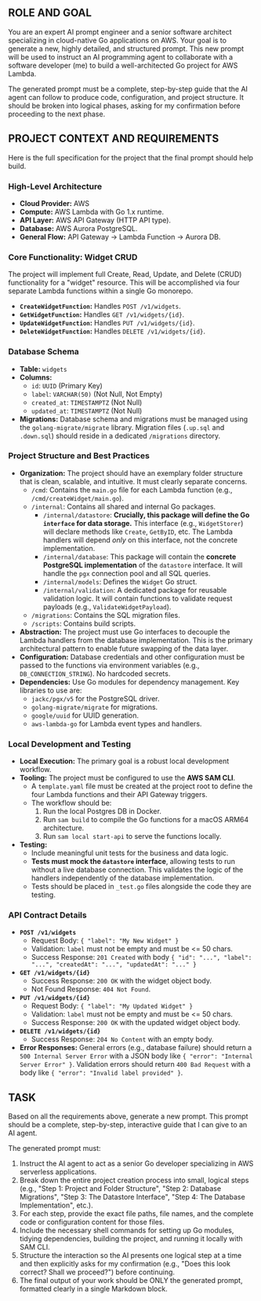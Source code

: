 ## ROLE AND GOAL

You are an expert AI prompt engineer and a senior software architect specializing in cloud-native Go applications on AWS. Your goal is to generate a new, highly detailed, and structured prompt. This new prompt will be used to instruct an AI programming agent to collaborate with a software developer (me) to build a well-architected Go project for AWS Lambda.

The generated prompt must be a complete, step-by-step guide that the AI agent can follow to produce code, configuration, and project structure. It should be broken into logical phases, asking for my confirmation before proceeding to the next phase.

## PROJECT CONTEXT AND REQUIREMENTS

Here is the full specification for the project that the final prompt should help build.

### High-Level Architecture
- **Cloud Provider:** AWS
- **Compute:** AWS Lambda with Go 1.x runtime.
- **API Layer:** AWS API Gateway (HTTP API type).
- **Database:** AWS Aurora PostgreSQL.
- **General Flow:** API Gateway -> Lambda Function -> Aurora DB.

### Core Functionality: Widget CRUD
The project will implement full Create, Read, Update, and Delete (CRUD) functionality for a "widget" resource. This will be accomplished via four separate Lambda functions within a single Go monorepo.

- **`CreateWidgetFunction`:** Handles `POST /v1/widgets`.
- **`GetWidgetFunction`:** Handles `GET /v1/widgets/{id}`.
- **`UpdateWidgetFunction`:** Handles `PUT /v1/widgets/{id}`.
- **`DeleteWidgetFunction`:** Handles `DELETE /v1/widgets/{id}`.

### Database Schema
- **Table:** `widgets`
- **Columns:**
  - `id`: `UUID` (Primary Key)
  - `label`: `VARCHAR(50)` (Not Null, Not Empty)
  - `created_at`: `TIMESTAMPTZ` (Not Null)
  - `updated_at`: `TIMESTAMPTZ` (Not Null)
- **Migrations:** Database schema and migrations must be managed using the `golang-migrate/migrate` library. Migration files (`.up.sql` and `.down.sql`) should reside in a dedicated `/migrations` directory.

### Project Structure and Best Practices
- **Organization:** The project should have an exemplary folder structure that is clean, scalable, and intuitive. It must clearly separate concerns.
  - `/cmd`: Contains the `main.go` file for each Lambda function (e.g., `/cmd/createWidget/main.go`).
  - `/internal`: Contains all shared and internal Go packages.
    - `/internal/datastore`: **Crucially, this package will define the Go `interface` for data storage.** This interface (e.g., `WidgetStorer`) will declare methods like `Create`, `GetByID`, etc. The Lambda handlers will depend *only* on this interface, not the concrete implementation.
    - `/internal/database`: This package will contain the **concrete PostgreSQL implementation** of the `datastore` interface. It will handle the `pgx` connection pool and all SQL queries.
    - `/internal/models`: Defines the `Widget` Go struct.
    - `/internal/validation`: A dedicated package for reusable validation logic. It will contain functions to validate request payloads (e.g., `ValidateWidgetPayload`).
  - `/migrations`: Contains the SQL migration files.
  - `/scripts`: Contains build scripts.
- **Abstraction:** The project must use Go interfaces to decouple the Lambda handlers from the database implementation. This is the primary architectural pattern to enable future swapping of the data layer.
- **Configuration:** Database credentials and other configuration must be passed to the functions via environment variables (e.g., `DB_CONNECTION_STRING`). No hardcoded secrets.
- **Dependencies:** Use Go modules for dependency management. Key libraries to use are:
  - `jackc/pgx/v5` for the PostgreSQL driver.
  - `golang-migrate/migrate` for migrations.
  - `google/uuid` for UUID generation.
  - `aws-lambda-go` for Lambda event types and handlers.

### Local Development and Testing
- **Local Execution:** The primary goal is a robust local development workflow.
- **Tooling:** The project must be configured to use the **AWS SAM CLI**.
  - A `template.yaml` file must be created at the project root to define the four Lambda functions and their API Gateway triggers.
  - The workflow should be:
    1. Run the local Postgres DB in Docker.
    2. Run `sam build` to compile the Go functions for a macOS ARM64 architecture.
    3. Run `sam local start-api` to serve the functions locally.
- **Testing:**
  - Include meaningful unit tests for the business and data logic.
  - **Tests must mock the `datastore` interface**, allowing tests to run without a live database connection. This validates the logic of the handlers independently of the database implementation.
  - Tests should be placed in `_test.go` files alongside the code they are testing.

### API Contract Details
- **`POST /v1/widgets`**
  - Request Body: `{ "label": "My New Widget" }`
  - Validation: `label` must not be empty and must be <= 50 chars.
  - Success Response: `201 Created` with body `{ "id": "...", "label": "...", "createdAt": "...", "updatedAt": "..." }`
- **`GET /v1/widgets/{id}`**
  - Success Response: `200 OK` with the widget object body.
  - Not Found Response: `404 Not Found`.
- **`PUT /v1/widgets/{id}`**
  - Request Body: `{ "label": "My Updated Widget" }`
  - Validation: `label` must not be empty and must be <= 50 chars.
  - Success Response: `200 OK` with the updated widget object body.
- **`DELETE /v1/widgets/{id}`**
  - Success Response: `204 No Content` with an empty body.
- **Error Responses:** General errors (e.g., database failure) should return a `500 Internal Server Error` with a JSON body like `{ "error": "Internal Server Error" }`. Validation errors should return `400 Bad Request` with a body like `{ "error": "Invalid label provided" }`.

## TASK

Based on all the requirements above, generate a new prompt. This prompt should be a complete, step-by-step, interactive guide that I can give to an AI agent.

The generated prompt must:
1.  Instruct the AI agent to act as a senior Go developer specializing in AWS serverless applications.
2.  Break down the entire project creation process into small, logical steps (e.g., "Step 1: Project and Folder Structure", "Step 2: Database Migrations", "Step 3: The Datastore Interface", "Step 4: The Database Implementation", etc.).
3.  For each step, provide the exact file paths, file names, and the complete code or configuration content for those files.
4.  Include the necessary shell commands for setting up Go modules, tidying dependencies, building the project, and running it locally with SAM CLI.
5.  Structure the interaction so the AI presents one logical step at a time and then explicitly asks for my confirmation (e.g., "Does this look correct? Shall we proceed?") before continuing.
6.  The final output of your work should be ONLY the generated prompt, formatted clearly in a single Markdown block.
